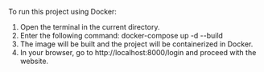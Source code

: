 To run this project using Docker:
1. Open the terminal in the current directory.
2. Enter the following command: docker-compose up -d --build
3. The image will be built and the project will be containerized in Docker.
4. In your browser, go to http://localhost:8000/login and proceed with the website.
